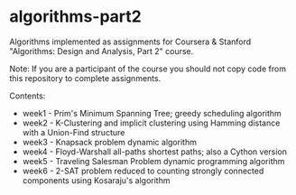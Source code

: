 algorithms-part2
================

Algorithms implemented as assignments for Coursera &amp; Stanford "Algorithms: Design and Analysis, Part 2" course.

Note: If you are a participant of the course you should not copy code from this repository to complete assignments.

Contents:
* week1 - Prim's Minimum Spanning Tree; greedy scheduling algorithm
* week2 - K-Clustering and implicit clustering using Hamming distance with a Union-Find structure
* week3 - Knapsack problem dynamic algorithm
* week4 - Floyd-Warshall all-paths shortest paths; also a Cython version
* week5 - Traveling Salesman Problem dynamic programming algorithm
* week6 - 2-SAT problem reduced to counting strongly connected components using Kosaraju's algorithm
